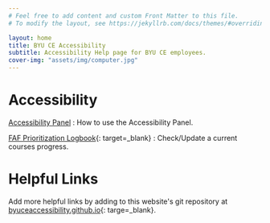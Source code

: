 ```yaml
---
# Feel free to add content and custom Front Matter to this file.
# To modify the layout, see https://jekyllrb.com/docs/themes/#overriding-theme-defaults

layout: home
title: BYU CE Accessibility
subtitle: Accessibility Help page for BYU CE employees.
cover-img: "assets/img/computer.jpg"
---
```


# Accessibility

[Accessibility Panel](AccessibilityPanel.md)
:   How to use the Accessibility Panel.

[FAF Prioritization Logbook](https://byu.app.box.com/file/854963586136?s=jnyv07ojiqb234l3ywxxhs7r7m5nk2nf){: target=_blank}
:   Check/Update a current courses progress.

# Helpful Links

Add more helpful links by adding to this website's git repository at [byuceaccessibility.github.io](https://github.com/byuceaccessibility/byuceaccessibility.github.io){: targe=_blank}.

